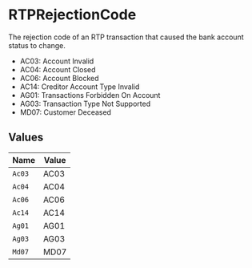 # RTPRejectionCode

The rejection code of an RTP transaction that caused the bank account status to change.

- AC03: Account Invalid
- AC04: Account Closed
- AC06: Account Blocked
- AC14: Creditor Account Type Invalid
- AG01: Transactions Forbidden On Account
- AG03: Transaction Type Not Supported
- MD07: Customer Deceased


## Values

| Name   | Value  |
| ------ | ------ |
| `Ac03` | AC03   |
| `Ac04` | AC04   |
| `Ac06` | AC06   |
| `Ac14` | AC14   |
| `Ag01` | AG01   |
| `Ag03` | AG03   |
| `Md07` | MD07   |